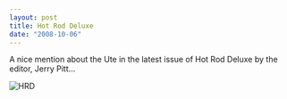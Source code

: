 ```yaml
---
layout: post
title: Hot Rod Deluxe
date: "2008-10-06"
---
```


A nice mention about the Ute in the latest issue of Hot Rod Deluxe by the editor, Jerry Pitt…

![](/images/pop/studeute/HRD.jpg "HRD")
